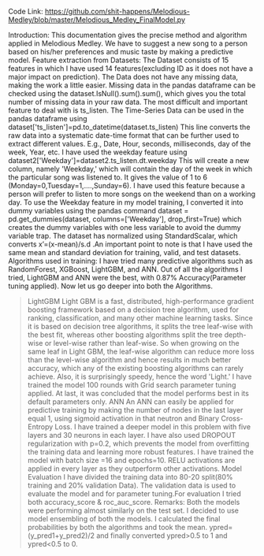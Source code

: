 Code Link: https://github.com/shit-happens/Melodious-Medley/blob/master/Melodious_Medley_FinalModel.py

Introduction: This documentation gives the precise method and algorithm applied in Melodious Medley. We have to suggest a new song to a person based on his/her preferences and music taste by making a predictive model.
Feature extraction from Datasets: The Dataset consists of 15 features in which I have used 14 features(excluding ID as it does not have a major impact on prediction). The Data does not have any missing data, making the work a little easier. Missing data in the pandas dataframe can be checked using the dataset.IsNull().sum().sum(), which gives you the total number of missing data in your raw data. The most difficult and important feature to deal with is ts_listen. The Time-Series Data can be used in the pandas dataframe using dataset['ts_listen']=pd.to_datetime(dataset.ts_listen)
This line converts the raw data into a systematic date-time format that can be further used to extract different values. E.g., Date, Hour, seconds, milliseconds, day of the week, Year, etc. I have used the weekday feature using
dataset2['Weekday']=dataset2.ts_listen.dt.weekday 
This will create a new column, namely 'Weekday,' which will contain the day of the week in which the particular song was listened to. It gives the value of 1 to 6 (Monday=0,Tuesday=1,....,Sunday=6). I have used this feature because a person will prefer to listen to more songs on the weekend than on a working day. To use the Weekday feature in my model training, I converted it into dummy variables using the pandas command dataset = pd.get_dummies(dataset, columns=['Weekday'], drop_first=True) 
which creates the dummy variables with one less variable to avoid the dummy variable trap.
The dataset has normalized using StandardScalar, which converts x’=(x-mean)/s.d .An important point to note is that I have used the same mean and standard deviation for training, valid, and test datasets.
Algorithms used in training: I have tried many predictive algorithms such as RandomForest, XGBoost, LightGBM, and ANN. Out of all the algorithms I tried, LightGBM and ANN were the best, with 0.87% Accuracy(Parameter tuning applied). Now let us go deeper into both the Algorithms. 
>LightGBM
Light GBM is a fast, distributed, high-performance gradient boosting framework based on a decision tree algorithm, used for ranking, classification, and many other machine learning tasks. Since it is based on decision tree algorithms, it splits the tree leaf-wise with the best fit, whereas other boosting algorithms split the tree depth-wise or level-wise rather than leaf-wise. So when growing on the same leaf in Light GBM, the leaf-wise algorithm can reduce more loss than the level-wise algorithm and hence results in much better accuracy, which any of the existing boosting algorithms can rarely achieve. Also, it is surprisingly speedy, hence the word 'Light.' I have trained the model 100 rounds with Grid search parameter tuning applied. At last, it was concluded that the model performs best in its default parameters only. 
>ANN
An ANN can easily be applied for predictive training by making the number of nodes in the last layer equal 1, using sigmoid activation in that neutron and Binary Cross-Entropy Loss. I have trained a deeper model in this problem with five layers and 30 neurons in each layer. I have also used DROPOUT regularization with p=0.2, which prevents the model from overfitting the training data and learning more robust features. I have trained the model with batch size =16 and epochs=10. RELU activations are applied in every layer as they outperform other activations.
Model Evaluation I have divided the training data into 80-20 split(80% training and 20% validation Data). The validation data is used to evaluate the model and for parameter tuning.For evaluation I tried both accuracy_score & roc_auc_score.
Remarks: Both the models were performing almost similarly on the test set. I decided to use model ensembling of both the models. I calculated the final probabilities by both the algorithms and took the mean. 
ypred=(y_pred1+y_pred2)/2 and finally converted ypred>0.5 to 1 and ypred<0.5 to 0.
